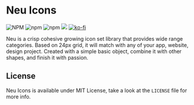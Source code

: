 # Neu Icons

![NPM](https://img.shields.io/npm/l/neuicons) ![npm](https://img.shields.io/npm/dm/neuicons) ![npm](https://img.shields.io/npm/v/neuicons) [![](https://data.jsdelivr.com/v1/package/npm/neuicons/badge)](https://www.jsdelivr.com/package/npm/neuicons) [![ko-fi](https://img.shields.io/badge/Support%20me%20on-Ko--fi-red)](ko-fi.com/roywj)

Neu is a crisp cohesive growing icon set library that provides wide range categories. Based on 24px grid, it will match with any of your app, website, design project. Created with a simple basic object, combine it with other shapes, and finish it with passion.

## License
Neu Icons is available under MIT License, take a look at the `LICENSE` file for more info.
